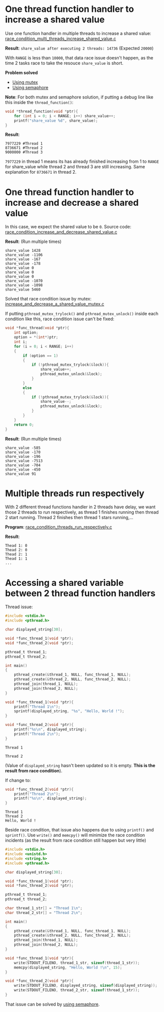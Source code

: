 # One thread function handler to increase a shared value
Use one function handler in multiple threads to increase a shared value: [race_condition_multi_threads_increase_shared_value.c](../src/race_condition_multi_threads_increase_shared_value.c)

**Result**: ``share_value after executing 2 threads: 14736`` (Expected ``20000``)

With ``RANGE`` is less than ``10000``, that data race issue doesn't happen, as the time 2 tasks race to take the resouce ``share_value`` is short.

**Problem solved**

* [Using mutex](Mutex.md)
* [Using semaphore](Semaphore.md)

**Note**: For both mutex and semaphore solution, if putting a debug line like this inside the ``thread_function()``:
```c
void *thread_function(void *ptr){
	for (int i = 0; i < RANGE; i++) share_value++;
	printf("share_value %d", share_value);
}
```
**Result**:
```
7977229 #Thread 1
8736671 #Thread 2
9000000 #Thread 3
```
``7977229`` in thread 1 means its has already finished increasing from 1 to ``RANGE`` for share_value while thread 2 and thread 3 are still increasing. Same explanation for ``8736671`` in thread 2.
# One thread function handler to increase and decrease a shared value

In this case, we expect the shared value to be ``0``. Source code: [race_condition_increase_and_decrease_shared_value.c](../src/race_condition_increase_and_decrease_shared_value.c)

**Result**: (Run multiple times)

```
share_value 1428
share_value -1106
share_value -167
share_value -178
share_value 0
share_value 0
share_value 0
share_value -1070
share_value -1098
share_value 5460
```

Solved that race condition issue by mutex: [increase_and_decrease_a_shared_value_mutex.c](increase_and_decrease_a_shared_value_mutex.c)

If putting ``pthread_mutex_trylock()`` and ``pthread_mutex_unlock()`` inside each condition like this, race condition issue can't be fixed:

```c
void *func_thread(void *ptr){
	int option;
    option = *(int*)ptr;
    int i;
    for (i = 0; i < RANGE; i++)
    {
        if (option == 1)
        {
			if (!pthread_mutex_trylock(&lock)){
				share_value++;
				pthread_mutex_unlock(&lock);
			}      
        }
        else
        {
			if (!pthread_mutex_trylock(&lock)){
				share_value--;
				pthread_mutex_unlock(&lock);
			}     
        }
    }
	return 0;
}
```
**Result**: (Run multiple times)
```
share_value -585
share_value -170
share_value -196
share_value -7513
share_value -704
share_value -450
share_value 91
```
# Multiple threads run respectively
With 2 different thread functions handler in 2 threads have delay, we want those 2 threads to run respectively, as thread 1 finishes running then thread 2 start running. Thread 2 finishes then thread 1 stars running,...

**Program**: [race_condition_threads_run_respectively.c](../src/race_condition_threads_run_respectively.c)

**Result**:
```
Thead 1: 0
Thead 2: 0
Thead 2: 1
Thead 1: 1
...
```
# Accessing a shared variable between 2 thread function handlers

Thread issue:

```c
#include <stdio.h>
#include <pthread.h>

char displayed_string[30];

void *func_thread_1(void *ptr);
void *func_thread_2(void *ptr);

pthread_t thread_1;
pthread_t thread_2;

int main()
{
	pthread_create(&thread_1, NULL, func_thread_1, NULL);
	pthread_create(&thread_2, NULL, func_thread_2, NULL);
	pthread_join(thread_1, NULL);
	pthread_join(thread_2, NULL);
}

void *func_thread_1(void *ptr){
	printf("Thread 1\n");
	sprintf(displayed_string, "%s", "Hello, World !");	
}

void *func_thread_2(void *ptr){
	printf("%s\n", displayed_string);
	printf("Thread 2\n");
}
```

```
Thread 1

Thread 2
```

(Value of ``displayed_string`` hasn't been updated so it is empty. **This is the result from race condition**).

If change to:

```c
void *func_thread_2(void *ptr){	
	printf("Thread 2\n");
	printf("%s\n", displayed_string);
}
```

```
Thread 1
Thread 2
Hello, World !
```

Beside race condition, that issue also happens due to using ``printf()`` and ``sprintf()``. Use ``write()`` and ``memcpy()`` will minimize the race condition incidents (as the result from race condition still happen but very little)

```c
#include <stdio.h>
#include <unistd.h>
#include <string.h>
#include <pthread.h>

char displayed_string[30];

void *func_thread_1(void *ptr);
void *func_thread_2(void *ptr);

pthread_t thread_1;
pthread_t thread_2;

char thread_1_str[] = "Thread 1\n";
char thread_2_str[] = "Thread 2\n";

int main()
{
	pthread_create(&thread_1, NULL, func_thread_1, NULL);
	pthread_create(&thread_2, NULL, func_thread_2, NULL);
	pthread_join(thread_1, NULL);
	pthread_join(thread_2, NULL);
}

void *func_thread_1(void *ptr){
	write(STDOUT_FILENO, thread_1_str, sizeof(thread_1_str));
	memcpy(displayed_string, "Hello, World !\n", 15);
}

void *func_thread_2(void *ptr){
	write(STDOUT_FILENO, displayed_string, sizeof(displayed_string));
	write(STDOUT_FILENO, thread_2_str, sizeof(thread_1_str));
}
```

That issue can be solved by [using semaphore](Semaphore.md#accessing-a-shared-variable-between-2-thread-function-handlers-issue).
